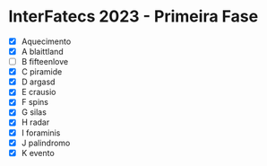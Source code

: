 # InterFatecs 2023 - Primeira Fase
- [x] Aquecimento
- [x] A blaittland
- [ ] B fifteenlove
- [x] C piramide
- [x] D argasd
- [x] E crausio
- [x] F spins
- [x] G silas
- [x] H radar
- [x] I foraminis
- [x] J palindromo
- [x] K evento
